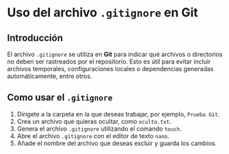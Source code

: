 # Uso del archivo `.gitignore` en Git

## Introducción

El archivo `.gitignore` se utiliza en **Git** para indicar qué archivos o directorios no deben ser rastreados por el repositorio. Esto es útil para evitar incluir archivos temporales, configuraciones locales o dependencias generadas automáticamente, entre otros.

## Como usar el `.gitignore`

1. Dirígete a la carpeta en la que deseas trabajar, por ejemplo, `Prueba Git`.
2. Crea un archivo que quieras ocultar, como `oculto.txt`.
3. Genera el archivo `.gitignore` utilizando el comando `touch`.
4. Abre el archivo `.gitignore` con el editor de texto `nano`.
5. Añade el nombre del archivo que deseas excluir y guarda los cambios.
